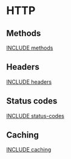 # HTTP

## Methods

[INCLUDE methods](/)

## Headers

[INCLUDE headers](/)

## Status codes

[INCLUDE status-codes](/)

## Caching

[INCLUDE caching](/)
